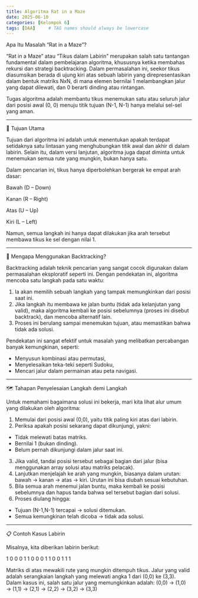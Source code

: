 ```yaml
---
title: Algoritma Rat in a Maze
date: 2025-06-10
categories: [Kelompok 6]
tags: [DAA]     # TAG names should always be lowercase
---
```


Apa Itu Masalah “Rat in a Maze”?

“Rat in a Maze” atau “Tikus dalam Labirin” merupakan salah satu tantangan fundamental dalam pembelajaran algoritma, khususnya ketika membahas rekursi dan strategi backtracking. Dalam permasalahan ini, seekor tikus diasumsikan berada di ujung kiri atas sebuah labirin yang direpresentasikan dalam bentuk matriks NxN, di mana elemen bernilai 1 melambangkan jalur yang dapat dilewati, dan 0 berarti dinding atau rintangan.

Tugas algoritma adalah membantu tikus menemukan satu atau seluruh jalur dari posisi awal (0, 0) menuju titik tujuan (N-1, N-1) hanya melalui sel-sel yang aman.


---

🎯 Tujuan Utama

Tujuan dari algoritma ini adalah untuk menentukan apakah terdapat setidaknya satu lintasan yang menghubungkan titik awal dan akhir di dalam labirin. Selain itu, dalam versi lanjutan, algoritma juga dapat diminta untuk menemukan semua rute yang mungkin, bukan hanya satu.

Dalam pencarian ini, tikus hanya diperbolehkan bergerak ke empat arah dasar:

Bawah (D – Down)

Kanan (R – Right)

Atas (U – Up)

Kiri (L – Left)


Namun, semua langkah ini hanya dapat dilakukan jika arah tersebut membawa tikus ke sel dengan nilai 1.


---

🧠 Mengapa Menggunakan Backtracking?

Backtracking adalah teknik pencarian yang sangat cocok digunakan dalam permasalahan eksploratif seperti ini. Dengan pendekatan ini, algoritma mencoba satu langkah pada satu waktu:

1. Ia akan memilih sebuah langkah yang tampak memungkinkan dari posisi saat ini.
2. Jika langkah itu membawa ke jalan buntu (tidak ada kelanjutan yang valid), maka algoritma kembali ke posisi sebelumnya (proses ini disebut backtrack), dan mencoba alternatif lain.
3. Proses ini berulang sampai menemukan tujuan, atau memastikan bahwa tidak ada solusi.



Pendekatan ini sangat efektif untuk masalah yang melibatkan percabangan banyak kemungkinan, seperti:
- Menyusun kombinasi atau permutasi,
- Menyelesaikan teka-teki seperti Sudoku,
- Mencari jalur dalam permainan atau peta navigasi.
---

🗺 Tahapan Penyelesaian Langkah demi Langkah

Untuk memahami bagaimana solusi ini bekerja, mari kita lihat alur umum yang dilakukan oleh algoritma:
1. Memulai dari posisi awal (0,0), yaitu titik paling kiri atas dari labirin.
2. Periksa apakah posisi sekarang dapat dikunjungi, yakni:
- Tidak melewati batas matriks.
- Bernilai 1 (bukan dinding).
- Belum pernah dikunjungi dalam jalur saat ini.
3. Jika valid, tandai posisi tersebut sebagai bagian dari jalur (bisa menggunakan array solusi atau matriks pelacak).
4. Lanjutkan menjelajah ke arah yang mungkin, biasanya dalam urutan: bawah → kanan → atas → kiri. Urutan ini bisa diubah sesuai kebutuhan.
5. Bila semua arah menemui jalan buntu, maka kembali ke posisi sebelumnya dan hapus tanda bahwa sel tersebut bagian dari solusi.
6. Proses diulang hingga:
- Tujuan (N-1,N-1) tercapai → solusi ditemukan.
- Semua kemungkinan telah dicoba → tidak ada solusi.

---

📋 Contoh Kasus Labirin

Misalnya, kita diberikan labirin berikut:

1 0 0 0
1 1 0 0
0 1 1 0
0 1 1 1

Matriks di atas mewakili rute yang mungkin ditempuh tikus. Jalur yang valid adalah serangkaian langkah yang melewati angka 1 dari (0,0) ke (3,3). Dalam kasus ini, salah satu jalur yang memungkinkan adalah:
(0,0) → (1,0) → (1,1) → (2,1) → (2,2) → (3,2) → (3,3)

